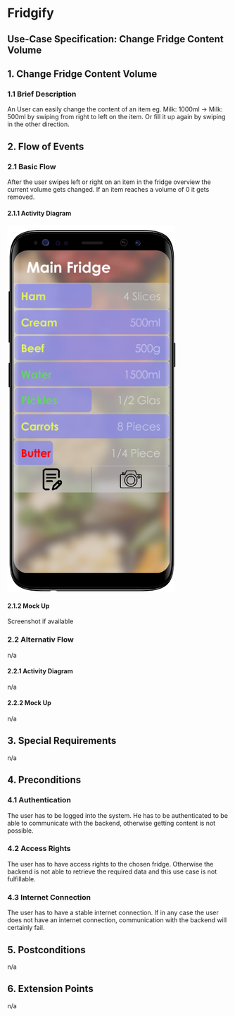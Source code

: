 # Fridgify

## Use-Case Specification: Change Fridge Content Volume

## 1. Change Fridge Content Volume

### 1.1 Brief Description

An User can easily change the content of an item eg. Milk: 1000ml -> Milk: 500ml by swiping from right to left on the item. Or fill it up again by swiping in the other direction.

## 2. Flow of Events

### 2.1 Basic Flow

After the user swipes left or right on an item in the fridge overview the current volume gets changed. If an item reaches a volume of 0 it gets removed.

#### 2.1.1 Activity Diagram

![Activity Diagram - Change Fridge Content Volume](../../images/changeContentVolumeMockUp.png)

#### 2.1.2 Mock Up

Screenshot if available

### 2.2 Alternativ Flow

n/a

#### 2.2.1 Activity Diagram

n/a

#### 2.2.2 Mock Up

n/a

## 3. Special Requirements

n/a

## 4. Preconditions

### 4.1 Authentication

The user has to be logged into the system. He has to be authenticated to be able to communicate with the backend, otherwise getting content is not possible.

### 4.2 Access Rights

The user has to have access rights to the chosen fridge. Otherwise the backend is not able to retrieve the required data and this use case is not fulfillable.

### 4.3 Internet Connection

The user has to have a stable internet connection. If in any case the user does not have an internet connection, communication with the backend will certainly fail.

## 5. Postconditions

n/a

## 6. Extension Points

n/a